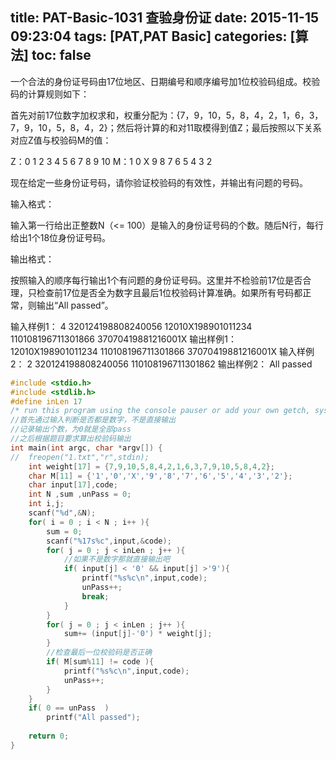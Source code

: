 title: PAT-Basic-1031 查验身份证
date: 2015-11-15 09:23:04
tags: [PAT,PAT Basic]
categories: [算法]
toc: false
---
一个合法的身份证号码由17位地区、日期编号和顺序编号加1位校验码组成。校验码的计算规则如下：

首先对前17位数字加权求和，权重分配为：{7，9，10，5，8，4，2，1，6，3，7，9，10，5，8，4，2}；然后将计算的和对11取模得到值Z；最后按照以下关系对应Z值与校验码M的值：

Z：0 1 2 3 4 5 6 7 8 9 10
M：1 0 X 9 8 7 6 5 4 3 2

现在给定一些身份证号码，请你验证校验码的有效性，并输出有问题的号码。

输入格式：

输入第一行给出正整数N（<= 100）是输入的身份证号码的个数。随后N行，每行给出1个18位身份证号码。

输出格式：

按照输入的顺序每行输出1个有问题的身份证号码。这里并不检验前17位是否合理，只检查前17位是否全为数字且最后1位校验码计算准确。如果所有号码都正常，则输出“All passed”。

输入样例1：
4
320124198808240056
12010X198901011234
110108196711301866
37070419881216001X
输出样例1：
12010X198901011234
110108196711301866
37070419881216001X
输入样例2：
2
320124198808240056
110108196711301862
输出样例2：
All passed
```c
#include <stdio.h>
#include <stdlib.h>
#define inLen 17
/* run this program using the console pauser or add your own getch, system("pause") or input loop */
//首先通过输入判断是否都是数字，不是直接输出
//记录输出个数，为0就是全部pass
//之后根据题目要求算出校验码输出 
int main(int argc, char *argv[]) {
//  freopen("1.txt","r",stdin);
    int weight[17] = {7,9,10,5,8,4,2,1,6,3,7,9,10,5,8,4,2};
    char M[11] = {'1','0','X','9','8','7','6','5','4','3','2'};
    char input[17],code; 
    int N ,sum ,unPass = 0;
    int i,j;
    scanf("%d",&N);
    for( i = 0 ; i < N ; i++ ){
        sum = 0;
        scanf("%17s%c",input,&code);
        for( j = 0 ; j < inLen ; j++ ){
            //如果不是数字那就直接输出吧 
            if( input[j] < '0' && input[j] >'9'){
                printf("%s%c\n",input,code); 
                unPass++;
                break;
            }   
        }
        for( j = 0 ; j < inLen ; j++ ){
            sum+= (input[j]-'0') * weight[j];
        }
        //检查最后一位校验码是否正确 
        if( M[sum%11] != code ){
            printf("%s%c\n",input,code); 
            unPass++;
        }               
    } 
    if( 0 == unPass  )
        printf("All passed"); 
    
    return 0;
}
```
